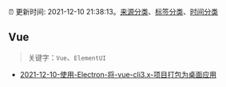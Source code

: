 :alarm_clock: 更新时间: 2021-12-10 21:38:13。[来源分类](../README.md)、[标签分类](../TAGS.md)、[时间分类](../TIMELINE.md)

## Vue


> 关键字：`Vue`、`ElementUI`



- [2021-12-10-使用-Electron-将-vue-cli3.x-项目打包为桌面应用](https://toutiao.io/k/4v2h3ni) 